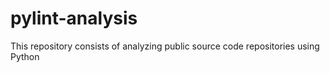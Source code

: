 # pylint-analysis
This repository consists of analyzing public source code repositories using Python
